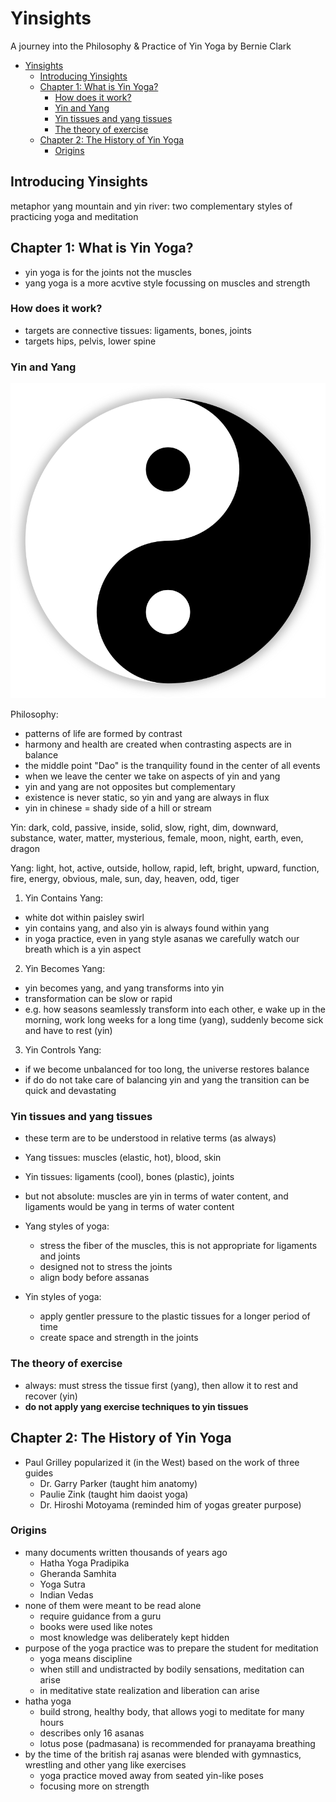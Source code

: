 # Yinsights

A journey into the Philosophy & Practice of Yin Yoga by Bernie Clark

- [Yinsights](#yinsights)
  - [Introducing Yinsights](#introducing-yinsights)
  - [Chapter 1: What is Yin Yoga?](#chapter-1-what-is-yin-yoga)
    - [How does it work?](#how-does-it-work)
    - [Yin and Yang](#yin-and-yang)
    - [Yin tissues and yang tissues](#yin-tissues-and-yang-tissues)
    - [The theory of exercise](#the-theory-of-exercise)
  - [Chapter 2: The History of Yin Yoga](#chapter-2-the-history-of-yin-yoga)
    - [Origins](#origins)

## Introducing Yinsights

metaphor yang mountain and yin river: two complementary styles of practicing yoga and meditation

## Chapter 1: What is Yin Yoga?

- yin yoga is for the joints not the muscles
- yang yoga is a more acvtive style focussing on muscles and strength

### How does it work?

- targets are connective tissues: ligaments, bones, joints
- targets hips, pelvis, lower spine

### Yin and Yang

![Yin and Yang](../src/20221009_yin_and_yang.png)

Philosophy:

- patterns of life are formed by contrast
- harmony and health are created when contrasting aspects are in balance
- the middle point "Dao" is the tranquility found in the center of all events
- when we leave the center we take on aspects of yin and yang
- yin and yang are not opposites but complementary
- existence is never static, so yin and yang are always in flux
- yin in chinese = shady side of a hill or stream

Yin: dark, cold, passive, inside, solid, slow, right, dim, downward, substance, water, matter, mysterious, female, moon, night, earth, even, dragon

Yang: light, hot, active, outside, hollow, rapid, left, bright, upward, function, fire, energy, obvious, male, sun, day, heaven, odd, tiger

1. Yin Contains Yang:

- white dot within paisley swirl
- yin contains yang, and also yin is always found within yang
- in yoga practice, even in yang style asanas we carefully watch our breath which is a yin aspect

2. Yin Becomes Yang:

- yin becomes yang, and yang transforms into yin
- transformation can be slow or rapid
- e.g. how seasons seamlessly transform into each other, e wake up in the morning, work long weeks for a long time (yang), suddenly become sick and have to rest (yin)

3. Yin Controls Yang:

- if we become unbalanced for too long, the universe restores balance
- if do do not take care of balancing yin and yang the transition can be quick and devastating

### Yin tissues and yang tissues

- these term are to be understood in relative terms (as always)
- Yang tissues: muscles (elastic, hot), blood, skin
- Yin tissues: ligaments (cool), bones (plastic), joints
- but not absolute: muscles are yin in terms of water content, and ligaments would be yang in terms of water content

- Yang styles of yoga:
  - stress the fiber of the muscles, this is not appropriate for ligaments and joints
  - designed not to stress the joints
  - align body before assanas
- Yin styles of yoga:
  - apply gentler pressure to the plastic tissues for a longer period of time
  - create space and strength in the joints

### The theory of exercise

- always: must stress the tissue first (yang), then allow it to rest and recover (yin)
- **do not apply yang exercise techniques to yin tissues**

## Chapter 2: The History of Yin Yoga

- Paul Grilley popularized it (in the West) based on the work of three guides
  - Dr. Garry Parker (taught him anatomy)
  - Paulie Zink (taught him daoist yoga)
  - Dr. Hiroshi Motoyama (reminded him of yogas greater purpose)

### Origins

- many documents written thousands of years ago
  - Hatha Yoga Pradipika
  - Gheranda Samhita
  - Yoga Sutra
  - Indian Vedas
- none of them were meant to be read alone
  - require guidance from a guru
  - books were used like notes
  - most knowledge was deliberately kept hidden
- purpose of the yoga practice was to prepare the student for meditation
  - yoga means discipline
  - when still and undistracted by bodily sensations, meditation can arise
  - in meditative state realization and liberation can arise
- hatha yoga
  - build strong, healthy body, that allows yogi to meditate for many hours
  - describes only 16 asanas
  - lotus pose (padmasana) is recommended for pranayama breathing
- by the time of the british raj asanas were blended with gymnastics, wrestling and other yang like exercises
  - yoga practice moved away from seated yin-like poses
  - focusing more on strength
  